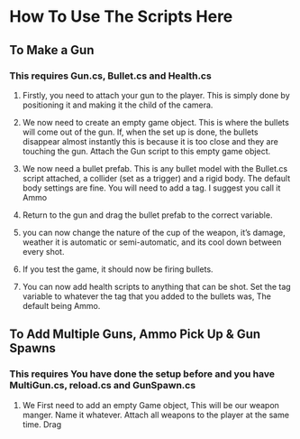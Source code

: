 # How To Use The Scripts Here

## To Make a Gun
### This requires Gun.cs, Bullet.cs and Health.cs

1) Firstly, you need to attach your gun to the player. This is simply done by positioning it and making it the child of the camera.

2) We now need to create an empty game object. This is where the bullets will come out of the gun. If, when the set up is done, the bullets disappear almost instantly this is because it is too close and they are touching the gun. Attach the Gun script to this empty game object.

3) We now need a bullet prefab. This is any bullet model with the Bullet.cs script attached, a collider (set as a trigger) and a rigid body. The default body settings are fine. You will need to add a tag. I suggest you call it Ammo

4) Return to the gun and drag the bullet prefab to the correct variable.

5) you can now change the nature of the cup of the weapon, it’s damage, weather it is automatic or semi-automatic, and its cool down between every shot.

6) If you test the game, it should now be firing bullets.

7) You can now add health scripts to anything that can be shot. Set the tag variable to whatever the tag that you added to the bullets was, The default being Ammo.

## To Add Multiple Guns, Ammo Pick Up & Gun Spawns
### This requires You have done the setup before and you have MultiGun.cs, reload.cs and GunSpawn.cs

1) We First need to add an empty Game object, This will be our weapon manger. Name it whatever. Attach all weapons to the player at the same time. Drag 

